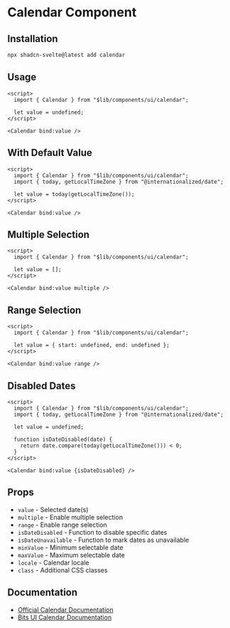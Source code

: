 # Calendar Component

## Installation

```bash
npx shadcn-svelte@latest add calendar
```

## Usage

```svelte
<script>
  import { Calendar } from "$lib/components/ui/calendar";
  
  let value = undefined;
</script>

<Calendar bind:value />
```

## With Default Value

```svelte
<script>
  import { Calendar } from "$lib/components/ui/calendar";
  import { today, getLocalTimeZone } from "@internationalized/date";
  
  let value = today(getLocalTimeZone());
</script>

<Calendar bind:value />
```

## Multiple Selection

```svelte
<script>
  import { Calendar } from "$lib/components/ui/calendar";
  
  let value = [];
</script>

<Calendar bind:value multiple />
```

## Range Selection

```svelte
<script>
  import { Calendar } from "$lib/components/ui/calendar";
  
  let value = { start: undefined, end: undefined };
</script>

<Calendar bind:value range />
```

## Disabled Dates

```svelte
<script>
  import { Calendar } from "$lib/components/ui/calendar";
  import { today, getLocalTimeZone } from "@internationalized/date";
  
  let value = undefined;
  
  function isDateDisabled(date) {
    return date.compare(today(getLocalTimeZone())) < 0;
  }
</script>

<Calendar bind:value {isDateDisabled} />
```

## Props

- `value` - Selected date(s)
- `multiple` - Enable multiple selection
- `range` - Enable range selection
- `isDateDisabled` - Function to disable specific dates
- `isDateUnavailable` - Function to mark dates as unavailable
- `minValue` - Minimum selectable date
- `maxValue` - Maximum selectable date
- `locale` - Calendar locale
- `class` - Additional CSS classes

## Documentation

- [Official Calendar Documentation](https://www.shadcn-svelte.com/docs/components/calendar)
- [Bits UI Calendar Documentation](https://bits-ui.com/docs/components/calendar)